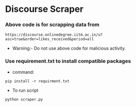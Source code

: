 # Discourse Scraper
### Above code is for scrapping data from 
```
https://discourse.onlinedegree.iitm.ac.in/u?asc=true&order=likes_received&period=all
```
- Warning:- Do not use above code for malicious activity.
### Use requirement.txt to install compatible packages
- command:
```
pip install -r requirment.txt
```
- To run script
```
python scraper.py
```

